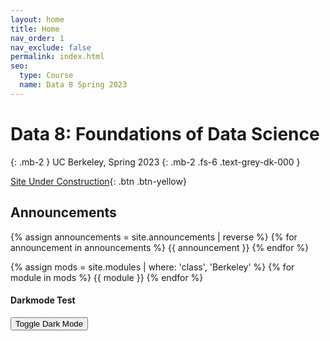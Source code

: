 ```yaml
---
layout: home
title: Home
nav_order: 1
nav_exclude: false
permalink: index.html
seo:
  type: Course
  name: Data 8 Spring 2023
---
```


# Data 8: Foundations of Data Science

{: .mb-2 }
UC Berkeley, Spring 2023
{: .mb-2 .fs-6 .text-grey-dk-000 }

[Site Under Construction](#){: .btn .btn-yellow}

<!--[Lecture Zoom Link](https://berkeley.zoom.us/j/96844490266){: .btn .btn-blue}-->

## Announcements

{% assign announcements = site.announcements | reverse %}
{% for announcement in announcements %}
{{ announcement }}
{% endfor %}

{% assign mods = site.modules | where: 'class', 'Berkeley' %}
{% for module in mods %}
{{ module }}
{% endfor %}


<!--DARKMODE UNDER CONSTRUCTION-->

#### Darkmode Test

<button class="js-toggle-dark-mode btn">Toggle Dark Mode</button>


<script src="assets/darkmode.js"></script>
<script>
  const toggleDarkMode = document.querySelector('.js-toggle-dark-mode');

  jtd.addEvent(toggleDarkMode, 'click', function(){
    if (jtd.getTheme() === 'custom_dark') {
      jtd.setTheme('light');
      localStorage.setItem("darkMode", 0);
    } else {
      jtd.setTheme('custom_dark');
      localStorage.setItem("darkMode", 1);
    }
  });

    window.addEventListener("DOMContentLoaded", (event) => {
      onLoad();
  });
</script>